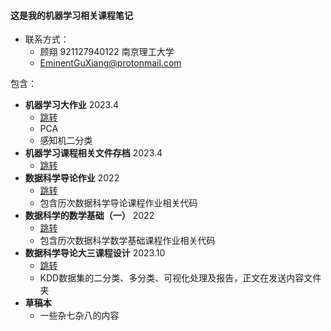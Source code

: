 #### 这是我的机器学习相关课程笔记

* 联系方式：
  * 顾翔 921127940122 南京理工大学
  * EminentGuXiang@protonmail.com

包含：

* **机器学习大作业** 2023.4
  * [跳转](https://github.com/eminentgu/ML_learning_notes/tree/main/%E6%9C%BA%E5%99%A8%E5%AD%A6%E4%B9%A0%E5%A4%A7%E4%BD%9C%E4%B8%9A)
  * PCA
  * 感知机二分类
* **机器学习课程相关文件存档** 2023.4
  * [跳转](https://github.com/eminentgu/ML_learning_notes/tree/main/%E6%9C%BA%E5%99%A8%E5%AD%A6%E4%B9%A0)
* **数据科学导论作业** 2022
  * [跳转](https://github.com/eminentgu/ML_learning_notes/tree/main/%E6%95%B0%E6%8D%AE%E7%A7%91%E5%AD%A6%E5%AF%BC%E8%AE%BA%E4%BD%9C%E4%B8%9A)
  * 包含历次数据科学导论课程作业相关代码
* **数据科学的数学基础（一）** 2022
  * [跳转](https://github.com/eminentgu/ML_learning_notes/tree/main/%E6%95%B0%E6%8D%AE%E7%A7%91%E5%AD%A6%E7%9A%84%E6%95%B0%E5%AD%A6%E5%9F%BA%E7%A1%80)
  * 包含历次数据科学数学基础课程作业相关代码
* **数据科学导论大三课程设计** 2023.10
  * [跳转](https://github.com/eminentgu/ML_learning_notes/tree/main/%E6%95%B0%E6%8D%AE%E7%A7%91%E5%AD%A6%E5%AF%BC%E8%AE%BA%E5%A4%A7%E4%B8%89/%E5%A4%A7%E4%BD%9C%E4%B8%9A)
  * KDD数据集的二分类、多分类、可视化处理及报告，正文在发送内容文件夹
* **草稿本** 
  * 一些杂七杂八的内容
